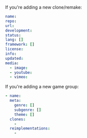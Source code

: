 

If you're adding a new clone/remake:

```yaml
name:
repo:
url:
development:
status:
lang: []
framework: []
license:
info:
updated:
media:
  - image:
  - youtube:
  - vimeo:
```


If you're adding a new game group:

```yaml
- name:
  meta:
    genre: []
    subgenre: []
    theme: []
  clones:
    -
  reimplementations:
    -
```
